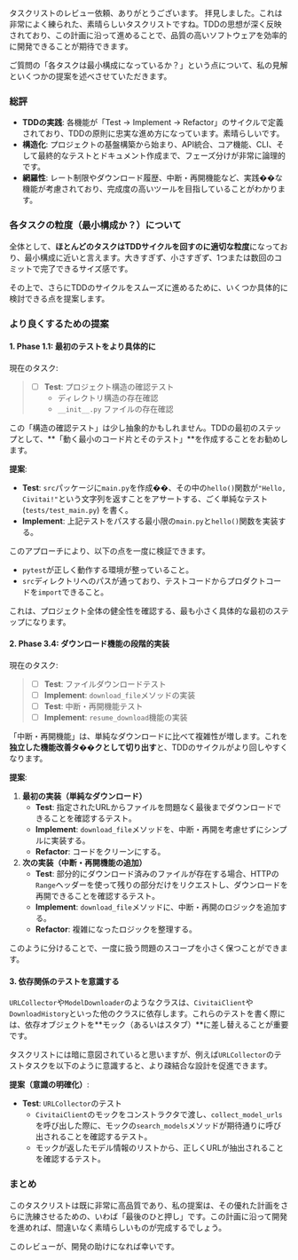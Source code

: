 タスクリストのレビュー依頼、ありがとうございます。
拝見しました。これは非常によく練られた、素晴らしいタスクリストですね。TDDの思想が深く反映されており、この計画に沿って進めることで、品質の高いソフトウェアを効率的に開発できることが期待できます。

ご質問の「各タスクは最小構成になっているか？」という点について、私の見解といくつかの提案を述べさせていただきます。

### 総評

*   **TDDの実践**: 各機能が「Test → Implement → Refactor」のサイクルで定義されており、TDDの原則に忠実な進め方になっています。素晴らしいです。
*   **構造化**: プロジェクトの基盤構築から始まり、API統合、コア機能、CLI、そして最終的なテストとドキュメント作成まで、フェーズ分けが非常に論理的です。
*   **網羅性**: レート制限やダウンロード履歴、中断・再開機能など、実践��な機能が考慮されており、完成度の高いツールを目指していることがわかります。

### 各タスクの粒度（最小構成か？）について

全体として、**ほとんどのタスクはTDDサイクルを回すのに適切な粒度**になっており、最小構成に近いと言えます。大きすぎず、小さすぎず、1つまたは数回のコミットで完了できるサイズ感です。

その上で、さらにTDDのサイクルをスムーズに進めるために、いくつか具体的に検討できる点を提案します。

### より良くするための提案

#### 1. Phase 1.1: 最初のテストをより具体的に

現在のタスク:
> - [ ] **Test**: プロジェクト構造の確認テスト
>   - ディレクトリ構造の存在確認
>   - `__init__.py` ファイルの存在確認

この「構造の確認テスト」は少し抽象的かもしれません。TDDの最初のステップとして、**「動く最小のコード片とそのテスト」**を作成することをお勧めします。

**提案**:
*   **Test**: `src`パッケージに`main.py`を作成��、その中の`hello()`関数が`"Hello, Civitai!"`という文字列を返すことをアサートする、ごく単純なテスト (`tests/test_main.py`) を書く。
*   **Implement**: 上記テストをパスする最小限の`main.py`と`hello()`関数を実装する。

このアプローチにより、以下の点を一度に検証できます。
*   `pytest`が正しく動作する環境が整っていること。
*   `src`ディレクトリへのパスが通っており、テストコードからプロダクトコードを`import`できること。

これは、プロジェクト全体の健全性を確認する、最も小さく具体的な最初のステップになります。

#### 2. Phase 3.4: ダウンロード機能の段階的実装

現在のタスク:
> - [ ] **Test**: ファイルダウンロードテスト
> - [ ] **Implement**: `download_file`メソッドの実装
> - [ ] **Test**: 中断・再開機能テスト
> - [ ] **Implement**: `resume_download`機能の実装

「中断・再開機能」は、単純なダウンロードに比べて複雑性が増します。これを**独立した機能改善タ��クとして切り出す**と、TDDのサイクルがより回しやすくなります。

**提案**:
1.  **最初の実装（単純なダウンロード）**
    *   **Test**: 指定されたURLからファイルを問題なく最後までダウンロードできることを確認するテスト。
    *   **Implement**: `download_file`メソッドを、中断・再開を考慮せずにシンプルに実装する。
    *   **Refactor**: コードをクリーンにする。
2.  **次の実装（中断・再開機能の追加）**
    *   **Test**: 部分的にダウンロード済みのファイルが存在する場合、HTTPの`Range`ヘッダーを使って残りの部分だけをリクエストし、ダウンロードを再開できることを確認するテスト。
    *   **Implement**: `download_file`メソッドに、中断・再開のロジックを追加する。
    *   **Refactor**: 複雑になったロジックを整理する。

このように分けることで、一度に扱う問題のスコープを小さく保つことができます。

#### 3. 依存関係のテストを意識する

`URLCollector`や`ModelDownloader`のようなクラスは、`CivitaiClient`や`DownloadHistory`といった他のクラスに依存します。これらのテストを書く際には、依存オブジェクトを**モック（あるいはスタブ）**に差し替えることが重要です。

タスクリストには暗に意図されていると思いますが、例えば`URLCollector`のテストタスクを以下のように意識すると、より疎結合な設計を促進できます。

**提案（意識の明確化）**:
*   **Test**: `URLCollector`のテスト
    *   `CivitaiClient`のモックをコンストラクタで渡し、`collect_model_urls`を呼び出した際に、モックの`search_models`メソッドが期待通りに呼び出されることを確認するテスト。
    *   モックが返したモデル情報のリストから、正しくURLが抽出されることを確認するテスト。

### まとめ

このタスクリストは既に非常に高品質であり、私の提案は、その優れた計画をさらに洗練させるための、いわば「最後のひと押し」です。この計画に沿って開発を進めれば、間違いなく素晴らしいものが完成するでしょう。

このレビューが、開発の助けになれば幸いです。